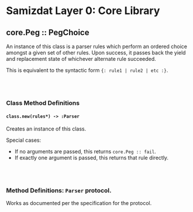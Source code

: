 Samizdat Layer 0: Core Library
==============================

core.Peg :: PegChoice
---------------------

An instance of this class is a parser rules which perform an ordered choice
amongst a given set of other rules. Upon success, it passes back the yield
and replacement state of whichever alternate rule succeeded.

This is equivalent to the syntactic form `{: rule1 | rule2 | etc :}`.


<br><br>
### Class Method Definitions

#### `class.new(rules*) -> :Parser`

Creates an instance of this class.

Special cases:

* If no arguments are passed, this returns `core.Peg :: fail`.
* If exactly one argument is passed, this returns that rule directly.

<br><br>
### Method Definitions: `Parser` protocol.

Works as documented per the specification for the protocol.
